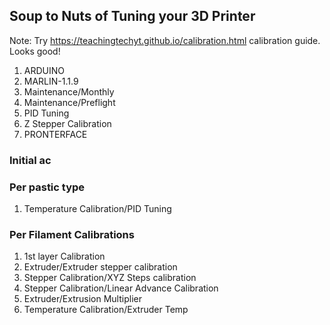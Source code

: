 
## Soup to Nuts of Tuning your 3D Printer

Note: Try https://teachingtechyt.github.io/calibration.html calibration guide. Looks good!

1. ARDUINO
2. MARLIN-1.1.9
3. Maintenance/Monthly
4. Maintenance/Preflight
5. PID Tuning
6. Z Stepper Calibration
7. PRONTERFACE

### Initial ac
### Per pastic type
1. Temperature Calibration/PID Tuning

### Per Filament Calibrations
1. 1st layer Calibration
2. Extruder/Extruder stepper calibration
3. Stepper Calibration/XYZ Steps calibration
4. Stepper Calibration/Linear Advance Calibration
5. Extruder/Extrusion Multiplier
6. Temperature Calibration/Extruder Temp
<!--stackedit_data:
eyJoaXN0b3J5IjpbMTE5NTc1OTY4MywtNzI5Mzc0MDY0LDUxMD
Q3MDA2MSw4MTk2NjIyMDQsNTk2OTY1MDg2LDkwMTQzNzA3Niw2
NTA2Njk0NzksMTAwMjQ0MzIsMTQ3NDgwNDEyNSwtNjkyODA5MD
A5XX0=
-->